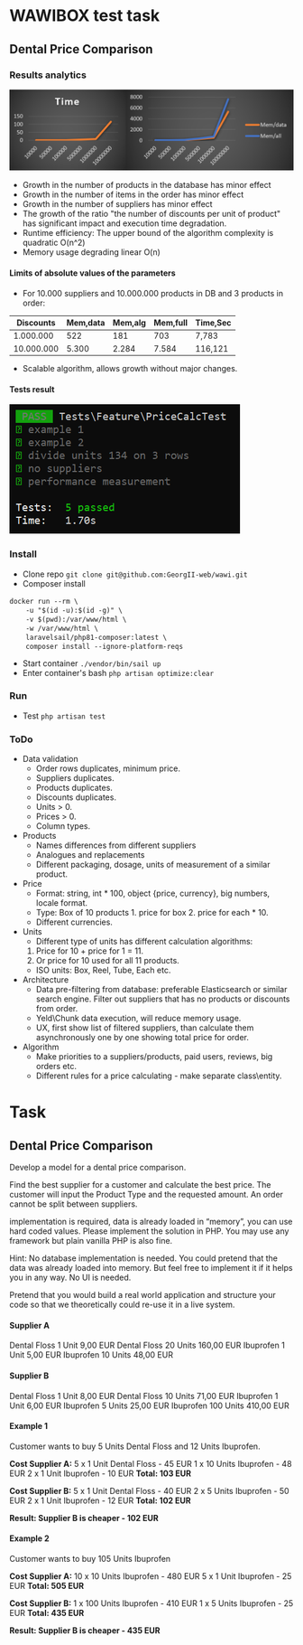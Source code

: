 # WAWIBOX test task

## Dental Price Comparison

### Results analytics

![Results](resources/chart.png?raw=true "Results")

- Growth in the number of products in the database has minor effect
- Growth in the number of items in the order has minor effect
- Growth in the number of suppliers has minor effect
- The growth of the ratio "the number of discounts per unit of product" has significant impact and execution time degradation.
- Runtime efficiency: The upper bound of the algorithm complexity is quadratic O(n^2)
- Memory usage degrading linear O(n)

#### Limits of absolute values of the parameters 

- For 10.000 suppliers and	10.000.000 products in DB and 3 products in order:

| Discounts  |  Mem,data | Mem,alg | Mem,full | Time,Sec |
|------------|-----------|---------|----------|----------|
|  1.000.000 |       522 |     181 |      703 |    7,783 |	 
| 10.000.000 |     5.300 |   2.284 |    7.584 |  116,121 |	

- Scalable algorithm, allows growth without major changes.

#### Tests result
![Tests](resources/test.png?raw=true "Tests")

### Install

- Clone repo `git clone git@github.com:GeorgII-web/wawi.git`
- Composer install 
```
docker run --rm \
    -u "$(id -u):$(id -g)" \
    -v $(pwd):/var/www/html \
    -w /var/www/html \
    laravelsail/php81-composer:latest \
    composer install --ignore-platform-reqs
```
- Start container `./vendor/bin/sail up`
- Enter container's bash `php artisan optimize:clear`

### Run

- Test `php artisan test`

### ToDo

- Data validation 
    - Order rows duplicates, minimum price.
    - Suppliers duplicates.
    - Products duplicates.
    - Discounts duplicates.
    - Units > 0.
    - Prices > 0.
    - Column types.
- Products 
    - Names differences from different suppliers   
    - Analogues and replacements
    - Different packaging, dosage, units of measurement of a similar product.
- Price 
    - Format: string, int * 100, object {price, currency}, big numbers, locale format.
    - Type: Box of 10 products 1. price for box 2. price for each * 10.
    - Different currencies.
- Units
    - Different type of units has different calculation algorithms: 
    1. Price for 10 + price for 1 = 11.  
    2. Or price for 10 used for all 11 products.     
    - ISO units: Box, Reel, Tube, Each etc. 
- Architecture    
    - Data pre-filtering from database: preferable Elasticsearch or similar search engine. Filter out suppliers that has no products or discounts from order.
    - Yeld\Chunk data execution, will reduce memory usage.
    - UX, first show list of filtered suppliers, than calculate them asynchronously one by one showing total price for order.
- Algorithm
    - Make priorities to a suppliers/products, paid users, reviews, big orders etc.
    - Different rules for a price calculating - make separate class\entity.

# Task

## Dental Price Comparison

Develop a model for a dental price comparison.

Find the best supplier for a customer and calculate the best price. The customer will input
the Product Type and the requested amount.
An order cannot be split between suppliers.

implementation is required, data is already loaded in “memory”, you can use hard coded
values.
Please implement the solution in PHP. You may use any framework but plain vanilla PHP is
also fine.

Hint: No database implementation is needed. You could pretend that the data was already
loaded into memory. But feel free to implement it if it helps you in any way. No UI is needed.

Pretend that you would build a real world application and structure your code so that
we theoretically could re-use it in a live system.

#### Supplier A

Dental Floss 1 Unit 9,00 EUR
Dental Floss 20 Units 160,00 EUR
Ibuprofen 1 Unit 5,00 EUR
Ibuprofen 10 Units 48,00 EUR

#### Supplier B

Dental Floss 1 Unit 8,00 EUR
Dental Floss 10 Units 71,00 EUR
Ibuprofen 1 Unit 6,00 EUR
Ibuprofen 5 Units 25,00 EUR
Ibuprofen 100 Units 410,00 EUR

#### Example 1
Customer wants to buy 5 Units Dental Floss and 12 Units Ibuprofen.

**Cost Supplier A:**
5 x 1 Unit Dental Floss - 45 EUR
1 x 10 Units Ibuprofen - 48 EUR
2 x 1 Unit Ibuprofen - 10 EUR
**Total: 103 EUR**

**Cost Supplier B:**
5 x 1 Unit Dental Floss - 40 EUR
2 x 5 Units Ibuprofen - 50 EUR
2 x 1 Unit Ibuprofen - 12 EUR
**Total: 102 EUR**

**Result: Supplier B is cheaper - 102 EUR**

#### Example 2
Customer wants to buy 105 Units Ibuprofen

**Cost Supplier A:**
10 x 10 Units Ibuprofen - 480 EUR
5 x 1 Unit Ibuprofen - 25 EUR
**Total: 505 EUR**

**Cost Supplier B:**
1 x 100 Units Ibuprofen - 410 EUR
1 x 5 Units Ibuprofen - 25 EUR
**Total: 435 EUR**

**Result: Supplier B is cheaper - 435 EUR**
